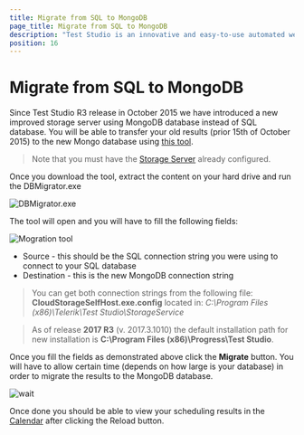 ```yaml
---
title: Migrate from SQL to MongoDB
page_title: Migrate from SQL to MongoDB
description: "Test Studio is an innovative and easy-to-use automated web, WPF and load testing solution. Test Studio tests support essential technologies like ASP.NET AJAX, Silverlight, PHP and MVC. HTML5, Testing framework, functional testing, performance testing, load testing, exploratory testing, manual testing."
position: 16
---
```

# Migrate from SQL to MongoDB

Since Test Studio R3 release in October 2015 we have introduced a new improved storage server using MongoDB database instead of SQL database.
You will be able to transfer your old results (prior 15th of October 2015) to the new Mongo database using <a href="http://docs.telerik.com/teststudio/downloads/DbMigratorExe.zip">this tool</a>. 

> Note that you must have the <a href="http://docs.telerik.com/teststudio/features/scheduling-test-runs/create-storage-server" target="_blank">Storage Server</a> already configured.

Once you download the tool, extract the content on your hard drive and run the DBMigrator.exe

![DBMigrator.exe][1]

The tool will open and you will have to fill the following fields:

![Mogration tool][2]

- Source - this should be the SQL connection string you were using to connect to your SQL database
- Destination - this is the new MongoDB connection string

> You can get both connection strings from the following file: **CloudStorageSelfHost.exe.config** located in:
> *C:\Program Files (x86)\Telerik\Test Studio\StorageService*

> As of release **2017 R3** (v. 2017.3.1010) the default installation path for new installation is **C:\Program Files (x86)\Progress\Test Studio**.

Once you fill the fields as demonstrated above click the **Migrate** button. You will have to allow certain time (depends on how large is your database) in order to migrate the results to the MongoDB database.

![wait][3]

Once done you should be able to view your scheduling results in the <a href="http://docs.telerik.com/teststudio/getting-started/test-results/calendar" target="_blank">Calendar</a> after clicking the Reload button.

[1]: /img/features/scheduling-test-runs/migrate-database/fig1.png
[2]: /img/features/scheduling-test-runs/migrate-database/fig2.png
[3]: /img/features/scheduling-test-runs/migrate-database/fig3.png